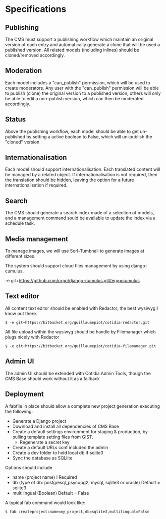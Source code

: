Specifications
==============

Publishing
----------

The CMS must support a publishing workflow which maintain an original version of each entry and automatically generate a clone that will be used a published version.
All related models (including inlines) should be cloned/removed accordingly.


Moderation
----------

Each model includes a "can_publish" permission, which will be used to create moderators. Any user with the "can_publish" permission will be able to publish (clone) the original version to a published version, others will only be able to edit a non-publish version, which can then be moderated accordingly.


Status
------

Above the publishing workflow, each model should be able to get un-published by setting a active boolean to False, which will un-publish the "cloned" version.


Internationalisation
--------------------

Each model should support internationalisation. Each translated content will be managed by a related object. If internationalisation is not required, then the translation should be hidden, leaving the option for a future internationalisation if required. 


Search
------

The CMS should generate a search index made of a selection of models, and a management command sould be available to update the index via a schedule task.


Media management
----------------

To manage images, we will use Sorl-Tumbnail to generate images at different sizes.

The system should support cloud files management by using django-cumulus.

-e git+https://github.com/orpo/django-cumulus.git#egg=cumulus


Text editor
-----------

All content text editor should be enabled with Redactor, the best wysiwyg I know out there.

	$ -e git+https://bitbucket.org/guillaumepiot/cotidia-redactor.git

All file upload within the wysiwyg should be handle by Filemanager which plugs nicely with Redactor
  
	$ -e git+https://bitbucket.org/guillaumepiot/cotidia-filemanager.git 
	
	

Admin UI
--------

The admin UI should be extended with Cotidia Admin Tools, though the CMS Base should work without it as a fallback


Deployment
----------

A fabfile in place should allow a complete new project generation executing the following:

- Generate a Django project
- Download and install all dependencies of CMS Base
- Create a default settings environment for staging & production, by pulling template setting files from GIST.
	- Regenerate a secret key
- Create a default URLs conf included the admin
- Create a dev folder to hold local db if sqlite3
- Sync the database as SQLlite

Options should include

- name (project name) ! Required
- db (type of db: postgresql_psycopg2, mysql, sqlite3 or oracle) Default = sqlite3
- multilingual (Boolean) Default = False

A typical fab command would look like:

	$ fab createproject:name=my_project,db=sqlite3,multilingual=False